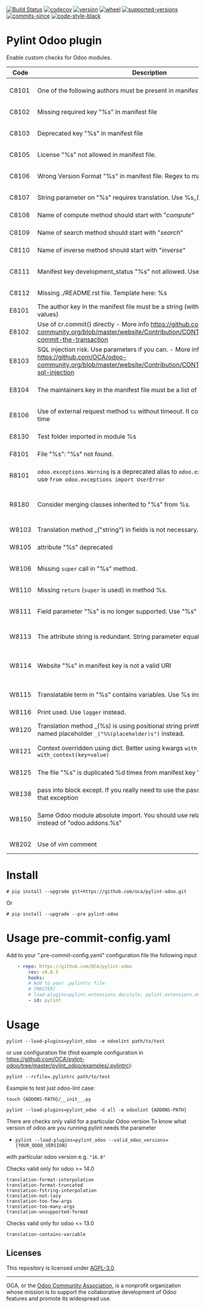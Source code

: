 [//]: # (start-badges)

[![Build Status](https://github.com/OCA/pylint-odoo/actions/workflows/test.yml/badge.svg?branch=main)](https://github.com/OCA/pylint-odoo/actions/workflows/test.yml?query=branch%3Amain)
[![codecov](https://codecov.io/gh/OCA/pylint-odoo/branch/main/graph/badge.svg)](https://codecov.io/gh/OCA/pylint-odoo)
[![version](https://img.shields.io/pypi/v/pylint-odoo.svg)](https://pypi.org/project/pylint-odoo)
[![wheel](https://img.shields.io/pypi/wheel/pylint-odoo.svg)](https://pypi.org/project/pylint-odoo)
[![supported-versions](https://img.shields.io/pypi/pyversions/pylint-odoo.svg)](https://pypi.org/project/pylint-odoo)
[![commits-since](https://img.shields.io/github/commits-since/OCA/pylint-odoo/v8.0.5.svg)](https://github.com/OCA/pylint-odoo/compare/v8.0.5...main)
[![code-style-black](https://img.shields.io/badge/code%20style-black-000000.svg)](https://github.com/psf/black)

[//]: # (end-badges)


# Pylint Odoo plugin

Enable custom checks for Odoo modules.

[//]: # (start-checks)

Code | Description | short name
--- | --- | ---
C8101 | One of the following authors must be present in manifest: %s | manifest-required-author
C8102 | Missing required key "%s" in manifest file | manifest-required-key
C8103 | Deprecated key "%s" in manifest file | manifest-deprecated-key
C8105 | License "%s" not allowed in manifest file. | license-allowed
C8106 | Wrong Version Format "%s" in manifest file. Regex to match: "%s" | manifest-version-format
C8107 | String parameter on "%s" requires translation. Use %s_(%s) | translation-required
C8108 | Name of compute method should start with "_compute_" | method-compute
C8109 | Name of search method should start with "_search_" | method-search
C8110 | Name of inverse method should start with "_inverse_" | method-inverse
C8111 | Manifest key development_status "%s" not allowed. Use one of: %s. | development-status-allowed
C8112 | Missing ./README.rst file. Template here: %s | missing-readme
E8101 | The author key in the manifest file must be a string (with comma separated values) | manifest-author-string
E8102 | Use of cr.commit() directly - More info https://github.com/OCA/odoo-community.org/blob/master/website/Contribution/CONTRIBUTING.rst#never-commit-the-transaction | invalid-commit
E8103 | SQL injection risk. Use parameters if you can. - More info https://github.com/OCA/odoo-community.org/blob/master/website/Contribution/CONTRIBUTING.rst#no-sql-injection | sql-injection
E8104 | The maintainers key in the manifest file must be a list of strings | manifest-maintainers-list
E8106 | Use of external request method `%s` without timeout. It could wait for a long time | external-request-timeout
E8130 | Test folder imported in module %s | test-folder-imported
F8101 | File "%s": "%s" not found. | resource-not-exist
R8101 | `odoo.exceptions.Warning` is a deprecated alias to `odoo.exceptions.UserError` use `from odoo.exceptions import UserError` | odoo-exception-warning
R8180 | Consider merging classes inherited to "%s" from %s. | consider-merging-classes-inherited
W8103 | Translation method _("string") in fields is not necessary. | translation-field
W8105 | attribute "%s" deprecated | attribute-deprecated
W8106 | Missing `super` call in "%s" method. | method-required-super
W8110 | Missing `return` (`super` is used) in method %s. | missing-return
W8111 | Field parameter "%s" is no longer supported. Use "%s" instead. | renamed-field-parameter
W8113 | The attribute string is redundant. String parameter equal to name of variable | attribute-string-redundant
W8114 | Website "%s" in manifest key is not a valid URI | website-manifest-key-not-valid-uri
W8115 | Translatable term in "%s" contains variables. Use %s instead | translation-contains-variable
W8116 | Print used. Use `logger` instead. | print-used
W8120 | Translation method _(%s) is using positional string printf formatting. Use named placeholder `_("%%(placeholder)s")` instead. | translation-positional-used
W8121 | Context overridden using dict. Better using kwargs `with_context(**%s)` or `with_context(key=value)` | context-overridden
W8125 | The file "%s" is duplicated %d times from manifest key "%s" | manifest-data-duplicated
W8138 | pass into block except. If you really need to use the pass consider logging that exception | except-pass
W8150 | Same Odoo module absolute import. You should use relative import with "." instead of "odoo.addons.%s" | odoo-addons-relative-import
W8202 | Use of vim comment | use-vim-comment

[//]: # (end-checks)


# Install

``# pip install --upgrade git+https://github.com/oca/pylint-odoo.git``

Or

``# pip install --upgrade --pre pylint-odoo``

# Usage pre-commit-config.yaml

Add to your ".pre-commit-config.yaml" configuration file the following input


```yaml
    - repo: https://github.com/OCA/pylint-odoo
        rev: v8.0.5
        hooks:
        # Add to your .pylintrc file:
        # [MASTER]
        # load-plugins=pylint.extensions.docstyle, pylint.extensions.mccabe
        - id: pylint
```

# Usage

``pylint --load-plugins=pylint_odoo -e odoolint path/to/test``

or use configuration file (find example configuration in https://github.com/OCA/pylint-odoo/tree/master/pylint_odoo/examples/.pylintrc):

``pylint --rcfile=.pylintrc path/to/test``

Example to test just odoo-lint case:

``touch {ADDONS-PATH}/__init__.py``

``pylint --load-plugins=pylint_odoo -d all -e odoolint {ADDONS-PATH}``

There are checks only valid for a particular Odoo version
To know what version of odoo are you running pylint needs the parameter
 - `pylint --load-plugins=pylint_odoo --valid_odoo_versions={YOUR_ODOO_VERSION}`

with particular odoo version e.g. `"16.0"`

Checks valid only for odoo >= 14.0

    translation-format-interpolation
    translation-format-truncated
    translation-fstring-interpolation
    translation-not-lazy
    translation-too-few-args
    translation-too-many-args
    translation-unsupported-format

Checks valid only for odoo <= 13.0

    translation-contains-variable


[//]: # (start-example)

[//]: # (end-example)

## Licenses

This repository is licensed under [AGPL-3.0](LICENSE).

----
OCA, or the [Odoo Community Association](http://odoo-community.org/), is a nonprofit
organization whose mission is to support the collaborative development of Odoo features
and promote its widespread use.
